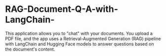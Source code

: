 # RAG-Document-Q-A-with-LangChain-
This application allows you to "chat" with your documents. You upload a PDF file, and the app uses a Retrieval-Augmented Generation (RAG) pipeline with LangChain and Hugging Face models to answer questions based on the document's content.
